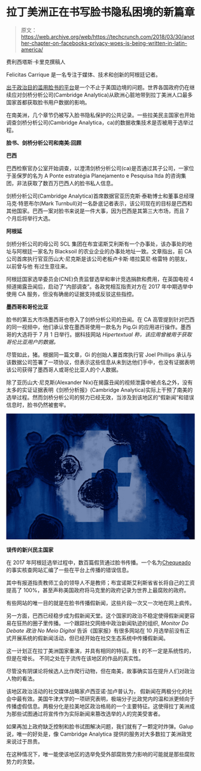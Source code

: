 # 拉丁美洲正在书写脸书隐私困境的新篇章

> 原文：<https://web.archive.org/web/https://techcrunch.com/2018/03/30/another-chapter-on-facebooks-privacy-woes-is-being-written-in-latin-america/>

费利西塔斯·卡里克撰稿人

Felicitas Carrique 是一名专注于媒体、技术和创新的阿根廷记者。

[出于政治目的滥用脸书的平台](https://web.archive.org/web/20230327150659/https://techcrunch.com/2018/03/29/heres-cambridge-analyticas-plan-for-voters-facebook-data/)是一个不止于美国边境的问题。世界各国政府仍在继续应对剑桥分析公司(Cambridge Analytica)从欧洲心脏地带到拉丁美洲人口最多国家首都获取脸书用户数据的影响。

在南美洲，几个章节仍被写入脸书隐私保护的公共记录。一些拉美民主国家也开始调查剑桥分析公司(Cambridge Analytica，ca)的数据收集技术是否被用于选举过程。

**脸书、剑桥分析公司和南美:回顾**

**巴西**

巴西检察官办公室开始调查，以澄清剑桥分析公司(ca)是否通过其子公司，一家位于圣保罗的名为 A Ponte estratégia Planejamento e Pesquisa ltda 的咨询集团，非法获取了数百万巴西人的脸书私人信息。

剑桥分析公司(Cambridge Analytica)首席数据官亚历克斯·泰勒博士和董事总经理马克·特恩布尔(Mark Turnbull)对一名卧底记者表示，该公司现在的目标是巴西和其他国家。巴西一案对脸书来说是一件大事，因为巴西是其第三大市场，而且 7 个月后将举行大选。

**阿根延**

剑桥分析公司的母公司 SCL 集团在布宜诺斯艾利斯有一个办事处，该办事处的地址与阿根廷一家名为 Blacksoil 的农业企业的办事处地址一致。文章指出，前 CA 公司首席执行官亚历山大·尼克斯是该公司老板卢卡斯·塔拉莫尼·格雷特 的朋友，以前曾与他 有过生意往来。

阿根廷国家选举委员会(CNE)负责监督选举和审计竞选捐款和费用，在英国电视 4 频道揭露丑闻后，启动了“内部调查”。各政党相互指责对方在 2017 年中期选举中使用 CA 服务，但没有确凿的证据支持或反驳这些指控。

**墨西哥和哥伦比亚**

脸书的第五大市场墨西哥也卷入了剑桥分析公司的丑闻。在 CA 高管提到针对巴西的同一视频中，他们承认曾在墨西哥使用一款名为 Pig.Gi 的应用进行操作。墨西哥的大选将于 7 月 1 日举行。据科技网站 *Hipertextual 称，该应用曾被用于获取哥伦比亚用户的数据。*

尽管如此，猪。根据同一篇文章，Gi 的创始人兼首席执行官 Joel Phillips 承认与该数据公司签署了一项协议，但表示这些信息从未到达他们手中，也没有证据表明该公司获得了墨西哥人或哥伦比亚人的个人数据。

除了亚历山大·尼克斯(Alexander Nix)在揭露丑闻的视频泄露中被点名之外，没有太多的实证证据表明《剑桥分析报》(Cambridge Analytica)实际上干预了南美的选举过程。然而剑桥分析公司的努力已经无效，当涉及到该地区的“假新闻”和错误信息时，脸书仍然被套牢。

![](img/c3ea8f2c43ec0d0a5862323e4c41be00.png)

**误传的新兴民主国家**

在 2017 年阿根廷选举过程中，数百篇假货通过脸书传播。一个名为[Chequeado](https://web.archive.org/web/20230327150659/http://chequeado.com/)的事实核查网站汇编了一些在平台上传播的错误信息。

其中有报道指责教师工会的领导人不是教师；布宜诺斯艾利斯省省长将自己的工资提高了 100%，甚至声称美国政府将马克里的政府记录为世界上最腐败的政府。

有些网站的唯一目的就是在脸书传播假新闻，这些片段一次又一次地在网上疯传。

另一方面，巴西已经稳步成为假新闻天堂。这个国家的政治不稳定使得假新闻更容易在狂热的圈子里传播。一个跟踪社交网络中政治新闻轨迹的组织, *Monitor Do Debate 政治 No Meio Digital* 告诉《国家报》[](https://web.archive.org/web/20230327150659/https://elpais.com/internacional/2018/02/23/america/1519412208_852342.html)有很多网站在 10 月选举前没有正式开展系统的假新闻活动，但已经开始在社交生态系统中传播假新闻。

这一计划正在拉丁美洲国家重演，并具有相同的特征。我 t 的不一定是系统性的，但是在增长。 不同之处在于流传在该地区的作品的真实性。

尽管没有阴谋论将候选人比作爬行动物，但在南美，故事确实旨在提升人们对政治人物的看法。

该地区政治活动的社交媒体战略家卢西亚诺·加卢普认为， 假新闻在两极分化的社会中最有效。美国牛津大学的一项研究表明，极端分子比政党内的温和派更倾向于传播虚假信息。两极分化是拉美地区政治格局的一个主要特征。这使得拉丁美洲成为那些试图通过将宣传作为实际新闻来篡改选举的人的完美受害者。

如果再加上政府缺乏控制和脸书试图解决问题，我们就有了一颗定时炸弹。Galup 说，唯一的好处是，像 Cambridge Analytica 提供的服务对大多数拉丁美洲政党来说过于昂贵。

在这种情况下，唯一能使该地区的选举免受外部腐败势力影响的可能就是那些腐败势力的贪婪。